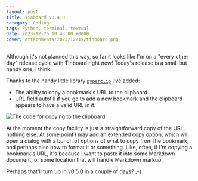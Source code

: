```yaml
---
layout: post
title: Tinboard v0.4.0
category: Coding
tags: Python, terminal, textual
date: 2023-12-25 10:43:00 +0000
cover: attachments/2023/12/19/tinboard.png
---
```


Although it's not planned this way, so far it looks like I'm on a "every
other day" release cycle with Tinboard right now! Today's release is a small
but handy one, I think.

Thanks to the handy little library
[`pyperclip`](https://github.com/asweigart/pyperclip) I've added:

- The ability to copy a bookmark's URL to the clipboard.
- URL field autofill if you go to add a new bookmark and the clipboard
  appears to have a valid URL in it.

![The code for copying to the clipboard](/attachments/2023/12/25/copy-to-clipboard.png#centre)

At the moment the copy facility is just a straightforward copy of the URL,
nothing else. At some point I may add an extended copy option, which will
open a dialog with a bunch of options of what to copy from the bookmark, and
perhaps also how to format it or something. Like, often, if I'm copying a
bookmark's URL, it's because I want to paste it into some Markdown document,
or some location that will handle Markdown markup.

Perhaps that'll turn up in v0.5.0 in a couple of days? ;-)

[//]: # (2023-12-25-tinboard-0-4-0.md ends here)

